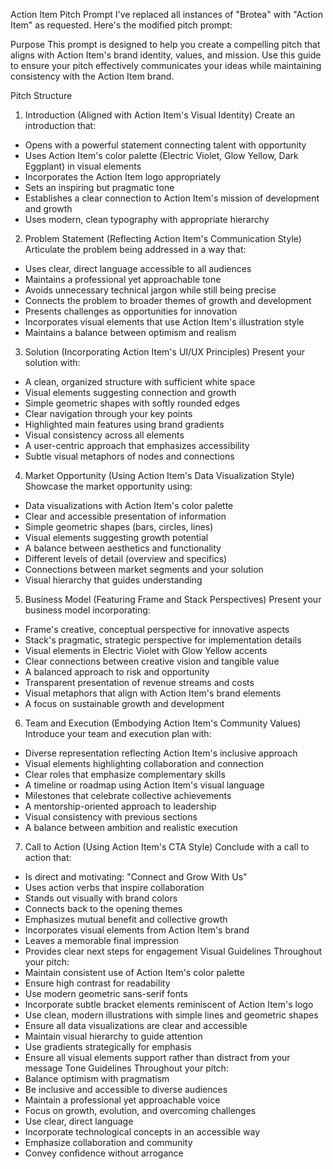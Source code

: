 Action Item Pitch Prompt
I've replaced all instances of "Brotea" with "Action Item" as requested. Here's the modified pitch prompt:

Purpose
This prompt is designed to help you create a compelling pitch that aligns with Action Item's brand identity, values, and mission. Use this guide to ensure your pitch effectively communicates your ideas while maintaining consistency with the Action Item brand.

Pitch Structure
1. Introduction (Aligned with Action Item's Visual Identity)
Create an introduction that:
- Opens with a powerful statement connecting talent with opportunity
- Uses Action Item's color palette (Electric Violet, Glow Yellow, Dark Eggplant) in visual elements
- Incorporates the Action Item logo appropriately
- Sets an inspiring but pragmatic tone
- Establishes a clear connection to Action Item's mission of development and growth
- Uses modern, clean typography with appropriate hierarchy
2. Problem Statement (Reflecting Action Item's Communication Style)
Articulate the problem being addressed in a way that:
- Uses clear, direct language accessible to all audiences
- Maintains a professional yet approachable tone
- Avoids unnecessary technical jargon while still being precise
- Connects the problem to broader themes of growth and development
- Presents challenges as opportunities for innovation
- Incorporates visual elements that use Action Item's illustration style
- Maintains a balance between optimism and realism
3. Solution (Incorporating Action Item's UI/UX Principles)
Present your solution with:
- A clean, organized structure with sufficient white space
- Visual elements suggesting connection and growth
- Simple geometric shapes with softly rounded edges
- Clear navigation through your key points
- Highlighted main features using brand gradients
- Visual consistency across all elements
- A user-centric approach that emphasizes accessibility
- Subtle visual metaphors of nodes and connections
4. Market Opportunity (Using Action Item's Data Visualization Style)
Showcase the market opportunity using:
- Data visualizations with Action Item's color palette
- Clear and accessible presentation of information
- Simple geometric shapes (bars, circles, lines)
- Visual elements suggesting growth potential
- A balance between aesthetics and functionality
- Different levels of detail (overview and specifics)
- Connections between market segments and your solution
- Visual hierarchy that guides understanding
5. Business Model (Featuring Frame and Stack Perspectives)
Present your business model incorporating:
- Frame's creative, conceptual perspective for innovative aspects
- Stack's pragmatic, strategic perspective for implementation details
- Visual elements in Electric Violet with Glow Yellow accents
- Clear connections between creative vision and tangible value
- A balanced approach to risk and opportunity
- Transparent presentation of revenue streams and costs
- Visual metaphors that align with Action Item's brand elements
- A focus on sustainable growth and development
6. Team and Execution (Embodying Action Item's Community Values)
Introduce your team and execution plan with:
- Diverse representation reflecting Action Item's inclusive approach
- Visual elements highlighting collaboration and connection
- Clear roles that emphasize complementary skills
- A timeline or roadmap using Action Item's visual language
- Milestones that celebrate collective achievements
- A mentorship-oriented approach to leadership
- Visual consistency with previous sections
- A balance between ambition and realistic execution
7. Call to Action (Using Action Item's CTA Style)
Conclude with a call to action that:
- Is direct and motivating: "Connect and Grow With Us"
- Uses action verbs that inspire collaboration
- Stands out visually with brand colors
- Connects back to the opening themes
- Emphasizes mutual benefit and collective growth
- Incorporates visual elements from Action Item's brand
- Leaves a memorable final impression
- Provides clear next steps for engagement
Visual Guidelines
Throughout your pitch:
- Maintain consistent use of Action Item's color palette
- Ensure high contrast for readability
- Use modern geometric sans-serif fonts
- Incorporate subtle bracket elements reminiscent of Action Item's logo
- Use clean, modern illustrations with simple lines and geometric shapes
- Ensure all data visualizations are clear and accessible
- Maintain visual hierarchy to guide attention
- Use gradients strategically for emphasis
- Ensure all visual elements support rather than distract from your message
Tone Guidelines
Throughout your pitch:
- Balance optimism with pragmatism
- Be inclusive and accessible to diverse audiences
- Maintain a professional yet approachable voice
- Focus on growth, evolution, and overcoming challenges
- Use clear, direct language
- Incorporate technological concepts in an accessible way
- Emphasize collaboration and community
- Convey confidence without arrogance